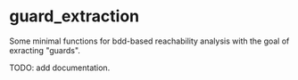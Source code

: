 guard_extraction
====================

Some minimal functions for bdd-based reachability analysis with the goal of exracting "guards".

TODO: add documentation.
